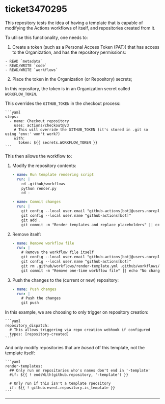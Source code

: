 # ticket3470295

This repository tests the idea of having a template that is capable of modifying the Actions workflows of itself, and repositories created from it.

To utilise this functionality, one needs to:

  1. Create a token (such as a Personal Access Token (PAT)) that has access to the Organization, and has the repository permissions:

    - READ `metadata`
    - READ/WRITE `code`
    - READ/WRITE `workflows`

  2. Place the token in the Organization (or Repository) secrets;

In this repository, the token is in an Organization secret called `WORKFLOW_TOKEN`.

This overrides the `GITHUB_TOKEN` in the checkout process:
    
    ```yaml
    steps:
      - name: Checkout repository
        uses: actions/checkout@v3
        # This will override the GITHUB_TOKEN (it's stored in .git so using 'env:' won't work?)
        with:
          token: ${{ secrets.WORKFLOW_TOKEN }}
    ```

This then allows the workflow to:

  1. Modify the repository contents:
      
      ```yaml
      - name: Run template rendering script
        run: |
          cd .github/workflows
          python render.py
          cd -
      
      - name: Commit changes
        run: |
          git config --local user.email "github-actions[bot]@users.noreply.github.com"
          git config --local user.name "github-actions[bot]"
          git add .
          git commit -m "Render templates and replace placeholders" || echo "No changes to commit"
      ```
  
  2. Remove itself:
      
      ```yaml
      - name: Remove workflow file
        run: |
          # Remove the workflow file itself
          git config --local user.email "github-actions[bot]@users.noreply.github.com"
          git config --local user.name "github-actions[bot]"
          git rm .github/workflows/render-template.yml .github/workflows/render.py
          git commit -m "Remove one-time workflow file" || echo "No changes to commit"
      ```
  
  3. Push the changes to the (current or new) repository:
      
      ```yaml
      - name: Push changes
        run: |
          # Push the changes
          git push
      ```

In this example, we are choosing to only trigger on repository creation:
    
    ```yaml
    repository_dispatch:
      # This allows triggering via repo creation webhook if configured
      types: [repository-created]
    ```

And only modify repositories that are _based_ off this template, not the
template itself:
    
    ```yaml
    render-templates:
      ## Only run on repositories who's names don't end in '-template'
      #if: ${{ ! endsWith(github.repository, '-template') }}
  
      # Only run if this isn't a template rpeository
      if: ${{ ! github.event.repository.is_template }}
    ```

----
[//]: # ( vim: set ts=4 sw=4 et cindent tw=80 ai si syn=markdown ft=markdown: )
